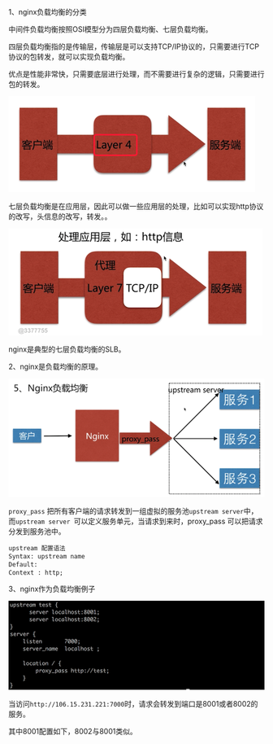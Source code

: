 
1、nginx负载均衡的分类

中间件负载均衡按照OSI模型分为四层负载均衡、七层负载均衡。

四层负载均衡指的是传输层，传输层是可以支持TCP/IP协议的，只需要进行TCP协议的包转发，就可以实现负载均衡。

优点是性能非常快，只需要底层进行处理，而不需要进行复杂的逻辑，只需要进行包的转发。 

![负载均衡01.png](../screenshots/负载均衡01.png)

七层负载均衡是在应用层，因此可以做一些应用层的处理，比如可以实现http协议的改写，头信息的改写，转发。。
 
![负载均衡01.png](../screenshots/负载均衡02.png)

nginx是典型的七层负载均衡的SLB。

2、nginx是负载均衡的原理。

![负载均衡03.png](../screenshots/负载均衡03.png)

`proxy_pass` 把所有客户端的请求转发到一组虚拟的服务池`upstream server`中，而`upstream server `可以定义服务单元，当请求到来时，proxy_pass 可以把请求分发到服务池中。

```
upstream 配置语法
Syntax: upstream name
Default:
Context : http;

```

3、nginx作为负载均衡例子

![负载均衡04.png](../screenshots/负载均衡04.png)

当访问`http://106.15.231.221:7000`时，请求会转发到端口是8001或者8002的服务。

其中8001配置如下，8002与8001类似。

